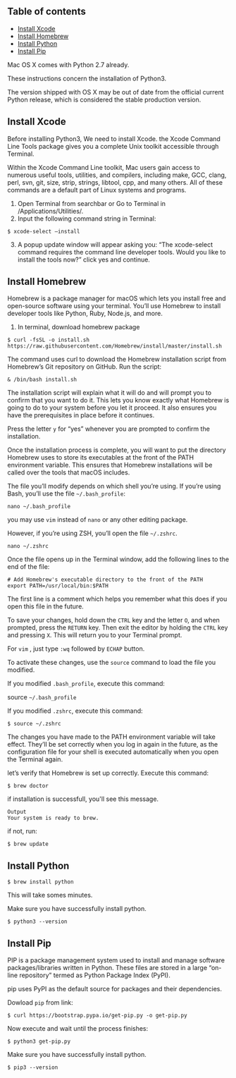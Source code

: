 ## Table of contents
* [Install Xcode](#Install-Xcode)
* [Install Homebrew](#Install-Homebrew)
* [Install Python](#Install-Python)
* [Install Pip](#Install-Pip)

Mac OS X comes with Python 2.7 already.

These instructions concern the installation of Python3.

The version shipped with OS X may be out of date from the official current Python release, which is considered the stable production version.


## Install Xcode
Before installing Python3, We need to install Xcode.
the Xcode Command Line Tools package gives you a complete Unix toolkit accessible through Terminal.

Within the Xcode Command Line toolkit, Mac users gain access to numerous useful tools, utilities, and compilers, including make, GCC, clang, perl, svn, git, size, strip, strings, libtool, cpp, and many others. All of these commands are a default part of Linux systems and programs. 

1. Open Terminal from searchbar or Go to Terminal in /Applications/Utilities/.
2. Input the following command string in Terminal: 
```
$ xcode-select —install
```
3. A popup update window will appear asking you: “The xcode-select command requires the command line developer tools. Would you like to install the tools now?” click yes and continue.

## Install Homebrew
Homebrew is a package manager for macOS which lets you install free and open-source software using your terminal. You’ll use Homebrew to install developer tools like Python, Ruby, Node.js, and more.

1. In terminal, download homebrew package
```
$ curl -fsSL -o install.sh https://raw.githubusercontent.com/Homebrew/install/master/install.sh
```
The command uses curl to download the Homebrew installation script from Homebrew’s Git repository on GitHub.
Run the script:
```
& /bin/bash install.sh
```
The installation script will explain what it will do and will prompt you to confirm that you want to do it. This lets you know exactly what Homebrew is going to do to your system before you let it proceed. It also ensures you have the prerequisites in place before it continues.

Press the letter `y` for “yes” whenever you are prompted to confirm the installation.

Once the installation process is complete, you will want to put the directory Homebrew uses to store its executables at the front of the PATH environment variable. This ensures that Homebrew installations will be called over the tools that macOS includes.

The file you’ll modify depends on which shell you’re using. If you’re using Bash, you’ll use the file `~/.bash_profile`:
```
nano ~/.bash_profile
```
you may use `vim` instead of `nano` or any other editing package.

However, if you’re using ZSH, you’ll open the file `~/.zshrc`.
```
nano ~/.zshrc
```
Once the file opens up in the Terminal window, add the following lines to the end of the file:
```
# Add Homebrew's executable directory to the front of the PATH
export PATH=/usr/local/bin:$PATH
```
The first line is a comment which helps you remember what this does if you open this file in the future.

To save your changes, hold down the `CTRL` key and the letter `O`, and when prompted, press the `RETURN` key. Then exit the editor by holding the `CTRL` key and pressing `X`. This will return you to your Terminal prompt.

For `vim` , just type `:wq` followed by `ECHAP` button.

To activate these changes, use the `source` command to load the file you modified.

If you modified `.bash_profile`, execute this command:

source `~/.bash_profile`
 
If you modified `.zshrc`, execute this command:
```
$ source ~/.zshrc
```

The changes you have made to the PATH environment variable will take effect. They’ll be set correctly when you log in again in the future, as the configuration file for your shell is executed automatically when you open the Terminal again.

let’s verify that Homebrew is set up correctly. Execute this command:
```
$ brew doctor
```
if installation is successfull, you'll see this message.
```
Output
Your system is ready to brew.
```

if not, run:
```
$ brew update
```

## Install Python

```
$ brew install python
```
This will take somes minutes.


Make sure you have successfully install python.
```
$ python3 --version
```

## Install Pip

PIP is a package management system used to install and manage software packages/libraries written in Python. These files are stored in a large “on-line repository” termed as Python Package Index (PyPI).

pip uses PyPI as the default source for packages and their dependencies.

Dowload `pip` from link:
```
$ curl https://bootstrap.pypa.io/get-pip.py -o get-pip.py
```
Now execute and wait until the process finishes:
```
$ python3 get-pip.py
```

Make sure you have successfully install python.
```
$ pip3 --version
```
